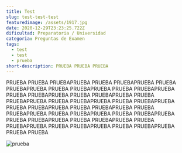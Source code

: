 ```yaml
---
title: Test
slug: test-test-test
featuredimage: /assets/1917.jpg
date: 2020-12-29T23:23:25.722Z
dificultad: Preparatoria / Universidad
categoria: Preguntas de Examen
tags:
  - test
  - test
  - prueba
short-description: PRUEBA PRUEBA PRUEBA
---
```

PRUEBA PRUEBA PRUEBAPRUEBA PRUEBA PRUEBAPRUEBA PRUEBA PRUEBAPRUEBA PRUEBA PRUEBAPRUEBA PRUEBA PRUEBAPRUEBA PRUEBA PRUEBAPRUEBA PRUEBA PRUEBAPRUEBA PRUEBA PRUEBAPRUEBA PRUEBA PRUEBAPRUEBA PRUEBA PRUEBAPRUEBA PRUEBA PRUEBAPRUEBA PRUEBA PRUEBAPRUEBA PRUEBA PRUEBAPRUEBA PRUEBA PRUEBAPRUEBA PRUEBA PRUEBAPRUEBA PRUEBA PRUEBAPRUEBA PRUEBA PRUEBAPRUEBA PRUEBA PRUEBAPRUEBA PRUEBA PRUEBAPRUEBA PRUEBA PRUEBAPRUEBA PRUEBA PRUEBA

![prueba](/assets/5.jpg "prueba")
